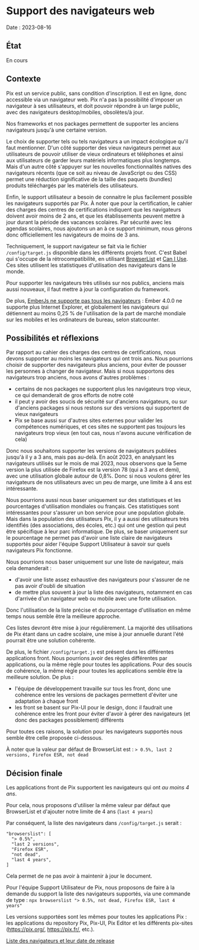 # Support des navigateurs web

Date : 2023-08-16

## État

En cours

## Contexte

Pix est un service public, sans condition d'inscription. Il est en ligne, donc accessible via un navigateur web. Pix n'a pas la possibilité d'imposer un navigateur à ses utilisateurs, et doit pouvoir répondre à un large public, avec des navigateurs desktop/mobiles, obsolètes/à jour.

Nos frameworks et nos packages permettent de supporter les anciens navigateurs jusqu'à une certaine version.

Le choix de supporter tels ou tels navigateurs a un impact écologique qu'il faut mentionner. D'un côté supporter des vieux navigateurs permet aux utilisateurs de pouvoir utiliser de vieux ordinateurs et téléphones et ainsi aux utilisateurs de garder leurs matériels informatiques plus longtemps. Mais d'un autre côté s'appuyer sur les nouvelles fonctionnalités natives des navigateurs récents (que ce soit au niveau de JavaScript ou des CSS) permet une réduction significative de la taille des paquets (bundles) produits téléchargés par les matériels des utilisateurs.

Enfin, le support utilisateur a besoin de connaitre le plus facilement possible les navigateurs supportés par Pix.
À noter que pour la certification, le cahier des charges des centres de certifications indiquent que les navigateurs doivent avoir moins de 2 ans, et que les établissements peuvent mettre à jour durant la période des vacances scolaires. Par sécurité avec les agendas scolaires, nous ajoutons un an à ce support minimum, nous gérons donc officiellement les navigateurs de moins de 3 ans.

Techniquement, le support navigateur se fait via le fichier `/config/target.js` disponible dans les différents projets front. C'est Babel qui s'occupe de la rétrocompatibilité, en utilisant [BrowserList](https://github.com/browserslist/browserslist) et [Can I Use](https://caniuse.com/).
Ces sites utilisent les statistiques d'utilisation des navigateurs dans le monde.

Pour supporter les navigateurs très utilisés sur nos publics, anciens mais aussi nouveaux, il faut  mettre à jour la configuration du framework. 

De plus, [EmberJs ne supporte pas tous les navigateurs](https://emberjs.com/browser-support/) : Ember 4.0.0 ne supporte plus Internet Explorer, et globalement les navigateurs qui détiennent au moins 0,25 % de l'utilisation de la part de marché mondiale sur les mobiles et les ordinateurs de bureau, selon statcounter. 

## Possibilités et réflexions

Par rapport au cahier des charges des centres de certifications, nous devons supporter au moins les navigateurs qui ont trois ans. 
Nous pourrions choisir de supporter des navigateurs plus anciens, pour éviter de pousser les personnes à changer de navigateur.
Mais si nous supportons des navigateurs trop anciens, nous avons d'autres problèmes : 
- certains de nos packages ne supportent plus les navigateurs trop vieux, ce qui demanderait de gros efforts de notre coté
- il peut y avoir des soucis de sécurité sur d'anciens navigateurs, ou sur d'anciens packages si nous restons sur des versions qui supportent de vieux navigateurs
- Pix se base aussi sur d'autres sites externes pour valider les compétences numériques, et ces sites ne supportent pas toujours les navigateurs trop vieux (en tout cas, nous n'avons aucune vérification de cela)

Donc nous souhaitons supporter les versions de navigateurs publiées jusqu'à il y a 3 ans, mais pas au-delà.
En août 2023, en analysant les navigateurs utilisés sur le mois de mai 2023, nous observons que la 5eme version la plus utilisée de Firefox est la version 78 (qui a 3 ans et demi), avec une utilisation globale autour de 0,8%.
Donc si nous voulons gérer les navigateurs de nos utilisateurs avec un peu de marge, une limite à 4 ans est intéressante.

Nous pourrions aussi nous baser uniquement sur des statistiques et les pourcentages d'utilisation mondiales ou français. Ces statistiques sont intéressantes pour s'assurer un bon service pour une population globale. Mais dans la population des utilisateurs Pix, il y a aussi des utilisateurs très identifiés (des associations, des écoles, etc.) qui ont une gestion qui peut être spécifique à leur parc informatique.
De plus, se baser uniquement sur le pourcentage ne permet pas d'avoir une liste claire de navigateurs supportés pour aider l'équipe Support Utilisateur à savoir sur quels navigateurs Pix fonctionne.

Nous pourrions nous baser uniquement sur une liste de navigateur, mais cela demanderait : 
- d'avoir une liste assez exhaustive des navigateurs pour s'assurer de ne pas avoir d'oubli de situation
- de mettre plus souvent à jour la liste des navigateurs, notamment en cas d'arrivée d'un navigateur web ou mobile avec une forte utilisation.

Donc l'utilisation de la liste précise et du pourcentage d'utilisation en même temps nous semble être la meilleure approche.

Ces listes devront être mise à jour régulièrement. La majorité des utilisations de Pix étant dans un cadre scolaire, une mise à jour annuelle durant l'été pourrait être une solution cohérente.

De plus, le fichier `/config/target.js` est présent dans les différentes applications front.
Nous pourrions avoir des règles différentes par applications, ou la même règle pour toutes les applications.
Pour des soucis de cohérence, la même règle pour toutes les applications semble être la meilleure solution. De plus : 
- l'équipe de développement travaille sur tous les front, donc une cohérence entre les versions de packages permettent d'éviter une adaptation à chaque front
- les front se basent sur Pix-UI pour le design, donc il faudrait une cohérence entre les front pour éviter d'avoir à gérer des navigateurs (et donc des packages possiblement) différents

Pour toutes ces raisons, la solution pour les navigateurs supportés nous semble être celle proposée ci-dessous.

À noter que la valeur par défaut de BrowserList est : `> 0.5%, last 2 versions, Firefox ESR, not dead`

## Décision finale

Les applications front de Pix supportent les navigateurs qui ont *au moins 4 ans*.

Pour cela, nous proposons d'utiliser la même valeur par défaut que BrowserList et d'ajouter notre limite de 4 ans (`last 4 years`)

Par conséquent, la liste des navigateurs dans `/config/target.js` serait :
```
"browserslist": [
  "> 0.5%",
  "last 2 versions",
  "Firefox ESR",
  "not dead",
  "last 4 years",
]
```

Cela permet de ne pas avoir à maintenir à jour le document.

Pour l'équipe Support Utilisateur de Pix, nous proposons de faire à la demande du support la liste des navigateurs supportés, via une commande de type : `npx browserslist "> 0.5%, not dead, Firefox ESR, last 4 years"`

Les versions supportées sont les mêmes pour toutes les applications Pix : les applications du repository Pix, Pix-UI, Pix Editor et les différents pix-sites (https://pix.org/, https://pix.fr/, etc.).

[Liste des navigateurs et leur date de release](https://en.wikipedia.org/wiki/Timeline_of_web_browsers)
